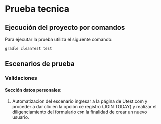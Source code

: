 # Prueba tecnica

## Ejecución del proyecto por comandos

Para ejecutar la prueba utiliza el siguiente comando:

    gradle cleanTest test
    
## Escenarios de prueba
### Validaciones 
#### Sección datos personales:
1. Automatizacion del escenario ingresar a la página de Utest.com y
   proceder a dar clic en la opción de registro (JOIN TODAY) y realizar el diligenciamiento
   del formulario con la finalidad de crear un nuevo usuario.
